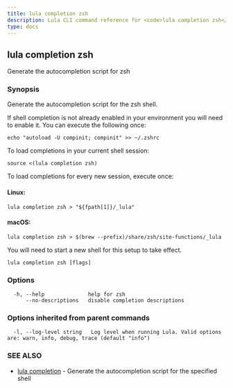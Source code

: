 ```yaml
---
title: lula completion zsh
description: Lula CLI command reference for <code>lula completion zsh</code>.
type: docs
---
```

## lula completion zsh

Generate the autocompletion script for zsh

### Synopsis

Generate the autocompletion script for the zsh shell.

If shell completion is not already enabled in your environment you will need
to enable it.  You can execute the following once:

	echo "autoload -U compinit; compinit" >> ~/.zshrc

To load completions in your current shell session:

	source <(lula completion zsh)

To load completions for every new session, execute once:

#### Linux:

	lula completion zsh > "${fpath[1]}/_lula"

#### macOS:

	lula completion zsh > $(brew --prefix)/share/zsh/site-functions/_lula

You will need to start a new shell for this setup to take effect.


```
lula completion zsh [flags]
```

### Options

```
  -h, --help              help for zsh
      --no-descriptions   disable completion descriptions
```

### Options inherited from parent commands

```
  -l, --log-level string   Log level when running Lula. Valid options are: warn, info, debug, trace (default "info")
```

### SEE ALSO

* [lula completion](/cli/cli-commands/lula_completion/)	 - Generate the autocompletion script for the specified shell

